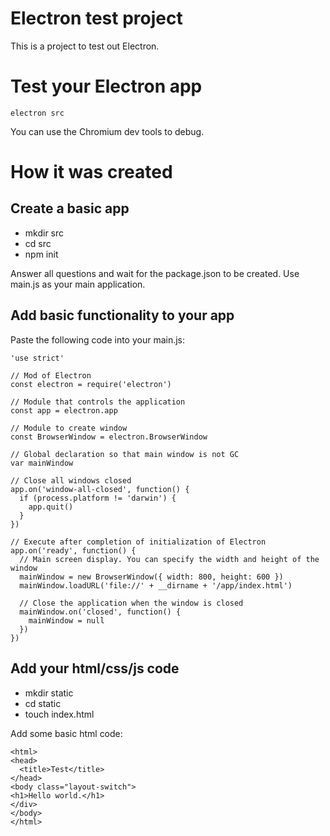 # Electron test project

This is a project to test out Electron.

# Test your Electron app

    electron src
    
You can use the Chromium dev tools to debug.

# How it was created

## Create a basic app

- mkdir src
- cd src
- npm init

Answer all questions and wait for the package.json to be created.
Use main.js as your main application.

## Add basic functionality to your app

Paste the following code into your main.js:

    'use strict'

    // Mod of Electron
    const electron = require('electron')
    
    // Module that controls the application
    const app = electron.app
    
    // Module to create window
    const BrowserWindow = electron.BrowserWindow
    
    // Global declaration so that main window is not GC
    var mainWindow
    
    // Close all windows closed
    app.on('window-all-closed', function() {
      if (process.platform != 'darwin') {
        app.quit()
      }
    })
    
    // Execute after completion of initialization of Electron
    app.on('ready', function() {
      // Main screen display. You can specify the width and height of the window
      mainWindow = new BrowserWindow({ width: 800, height: 600 })
      mainWindow.loadURL('file://' + __dirname + '/app/index.html')
    
      // Close the application when the window is closed
      mainWindow.on('closed', function() {
        mainWindow = null
      })
    })

## Add your html/css/js code

- mkdir static
- cd static
- touch index.html

Add some basic html code:

    <html>
    <head>
      <title>Test</title>
    </head>
    <body class="layout-switch">
    <h1>Hello world.</h1>
    </div>
    </body>
    </html>
